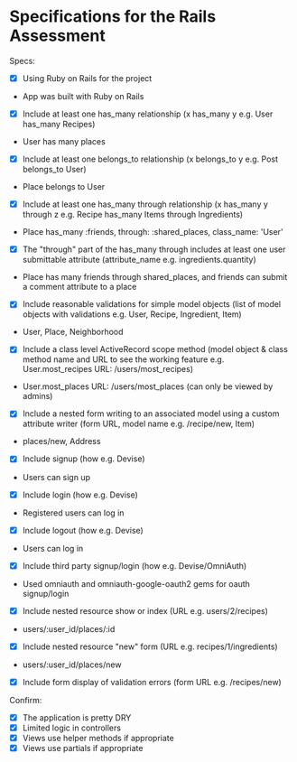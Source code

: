 # Specifications for the Rails Assessment

Specs:
- [x] Using Ruby on Rails for the project
- App was built with Ruby on Rails
- [x] Include at least one has_many relationship (x has_many y e.g. User has_many Recipes) 
- User has many places
- [x] Include at least one belongs_to relationship (x belongs_to y e.g. Post belongs_to User)
- Place belongs to User
- [x] Include at least one has_many through relationship (x has_many y through z e.g. Recipe has_many Items through Ingredients)
- Place has_many :friends, through: :shared_places, class_name: 'User'
- [x] The "through" part of the has_many through includes at least one user submittable attribute (attribute_name e.g. ingredients.quantity)
- Place has many friends through shared_places, and friends can submit a comment attribute to a place
- [x] Include reasonable validations for simple model objects (list of model objects with validations e.g. User, Recipe, Ingredient, Item)
- User, Place, Neighborhood
- [x] Include a class level ActiveRecord scope method (model object & class method name and URL to see the working feature e.g. User.most_recipes URL: /users/most_recipes)
- User.most_places URL: /users/most_places (can only be viewed by admins)
- [x] Include a nested form writing to an associated model using a custom attribute writer (form URL, model name e.g. /recipe/new, Item)
- places/new, Address
- [x] Include signup (how e.g. Devise)
- Users can sign up
- [x] Include login (how e.g. Devise)
- Registered users can log in
- [x] Include logout (how e.g. Devise)
- Users can log in
- [x] Include third party signup/login (how e.g. Devise/OmniAuth)
- Used omniauth and omniauth-google-oauth2 gems for oauth signup/login
- [x] Include nested resource show or index (URL e.g. users/2/recipes)
- users/:user_id/places/:id
- [x] Include nested resource "new" form (URL e.g. recipes/1/ingredients)
- users/:user_id/places/new
- [x] Include form display of validation errors (form URL e.g. /recipes/new)

Confirm:
- [x] The application is pretty DRY
- [x] Limited logic in controllers
- [x] Views use helper methods if appropriate
- [x] Views use partials if appropriate